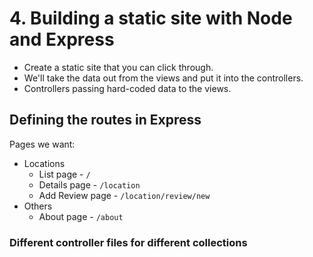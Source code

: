 # 4. Building a static site with Node and Express

* Create a static site that you can click through.
* We'll take the data out from the views and put it into the controllers.
* Controllers passing hard-coded data to the views.

## Defining the routes in Express

Pages we want:

* Locations
    * List page - `/`
    * Details page - `/location`
    * Add Review page - `/location/review/new`
* Others
    * About page - `/about`

### Different controller files for different collections
